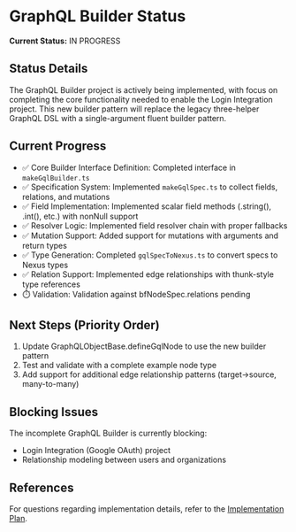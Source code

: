 # GraphQL Builder Status

**Current Status:** IN PROGRESS

## Status Details

The GraphQL Builder project is actively being implemented, with focus on
completing the core functionality needed to enable the Login Integration
project. This new builder pattern will replace the legacy three-helper GraphQL
DSL with a single-argument fluent builder pattern.

## Current Progress

- ✅ Core Builder Interface Definition: Completed interface in
  `makeGqlBuilder.ts`
- ✅ Specification System: Implemented `makeGqlSpec.ts` to collect fields,
  relations, and mutations
- ✅ Field Implementation: Implemented scalar field methods (.string(), .int(),
  etc.) with nonNull support
- ✅ Resolver Logic: Implemented field resolver chain with proper fallbacks
- ✅ Mutation Support: Added support for mutations with arguments and return
  types
- ✅ Type Generation: Completed `gqlSpecToNexus.ts` to convert specs to Nexus
  types
- ✅ Relation Support: Implemented edge relationships with thunk-style type
  references
- ⏱️ Validation: Validation against bfNodeSpec.relations pending

## Next Steps (Priority Order)

1. Update GraphQLObjectBase.defineGqlNode to use the new builder pattern
2. Test and validate with a complete example node type
3. Add support for additional edge relationship patterns (target→source,
   many-to-many)

## Blocking Issues

The incomplete GraphQL Builder is currently blocking:

- Login Integration (Google OAuth) project
- Relationship modeling between users and organizations

## References

For questions regarding implementation details, refer to the
[Implementation Plan](/apps/bfDb/docs/0.1/implementation-plan.md).
